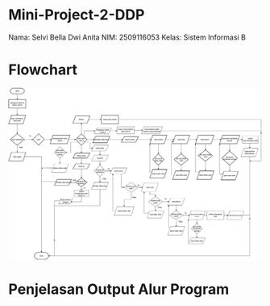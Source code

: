 # Mini-Project-2-DDP
Nama: Selvi Bella Dwi Anita NIM: 2509116053 Kelas: Sistem Informasi B
# Flowchart
![image Alt](https://github.com/SelviBella/Mini-Project-2-DDP/blob/main/flowchartminpro2.drawio.png?raw=true)

# Penjelasan Output Alur Program
